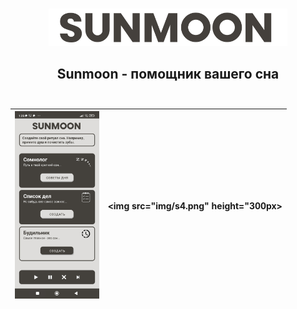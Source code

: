 <br/>
<p align="center">
  <a href="https://sunmoonapp.000webhostapp.com/">
    <img src="img/logo2.png" alt="Logo" height="60px">
  </a>

  <h2 align="center">
    Sunmoon - помощник вашего сна
    <br/>
    <br/>
  </h2>
</p>

| <img src="img/screen.jpg" height="300px"> | <img src="img/s4.png"  height="300px> |
| ---------------------------------------------- | -------------------------------------------- | 

